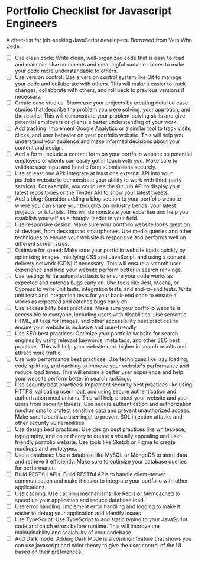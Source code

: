# Portfolio Checklist for Javascript Engineers
A checklist for job-seeking JavaScript developers. Borrowed from Vets Who Code.

- [ ]  Use clean code: Write clean, well-organized code that is easy to read and maintain. Use comments and meaningful variable names to make your code more understandable to others.
- [ ]  Use version control: Use a version control system like Git to manage your code and collaborate with others. This will make it easier to track changes, collaborate with others, and roll back to previous versions if necessary.
- [ ]  Create case studies: Showcase your projects by creating detailed case studies that describe the problem you were solving, your approach, and the results. This will demonstrate your problem-solving skills and give potential employers or clients a better understanding of your work.
- [ ]  Add tracking: Implement Google Analytics or a similar tool to track visits, clicks, and user behavior on your portfolio website. This will help you understand your audience and make informed decisions about your content and design.
- [ ]  Add a form: Include a contact form on your portfolio website so potential employers or clients can easily get in touch with you. Make sure to validate user input and handle form submissions securely.
- [ ]  Use at least one API: Integrate at least one external API into your portfolio website to demonstrate your ability to work with third-party services. For example, you could use the GitHub API to display your latest repositories or the Twitter API to show your latest tweets.
- [ ]  Add a blog: Consider adding a blog section to your portfolio website where you can share your thoughts on industry trends, your latest projects, or tutorials. This will demonstrate your expertise and help you establish yourself as a thought leader in your field.
- [ ]  Use responsive design: Make sure your portfolio website looks great on all devices, from desktops to smartphones. Use media queries and other techniques to ensure your website is responsive and performs well on different screen sizes.
- [ ]  Optimize for speed: Make sure your portfolio website loads quickly by optimizing images, minifying CSS and JavaScript, and using a content delivery network (CDN) if necessary. This will ensure a smooth user experience and help your website perform better in search rankings.
- [ ]  Use testing: Write automated tests to ensure your code works as expected and catches bugs early on. Use tools like Jest, Mocha, or Cypress to write unit tests, integration tests, and end-to-end tests. Write unit tests and integration tests for your back-end code to ensure it works as expected and catches bugs early on.
- [ ]  Use accessibility best practices: Make sure your portfolio website is accessible to everyone, including users with disabilities. Use semantic HTML, alt tags for images, and other accessibility best practices to ensure your website is inclusive and user-friendly.
- [ ]  Use SEO best practices: Optimize your portfolio website for search engines by using relevant keywords, meta tags, and other SEO best practices. This will help your website rank higher in search results and attract more traffic.
- [ ]  Use web performance best practices: Use techniques like lazy loading, code splitting, and caching to improve your website's performance and reduce load times. This will ensure a better user experience and help your website perform better in search rankings.
- [ ]  Use security best practices: Implement security best practices like using HTTPS, validating user input, and using secure authentication and authorization mechanisms. This will help protect your website and your users from security threats. Use secure authentication and authorization mechanisms to protect sensitive data and prevent unauthorized access. Make sure to sanitize user input to prevent SQL injection attacks and other security vulnerabilities.
- [ ]  Use design best practices: Use design best practices like whitespace, typography, and color theory to create a visually appealing and user-friendly portfolio website. Use tools like Sketch or Figma to create mockups and prototypes.
- [ ]  Use a database: Use a database like MySQL or MongoDB to store data and retrieve it efficiently. Make sure to optimize your database queries for performance.
- [ ]  Build RESTful APIs: Build RESTful APIs to handle client-server communication and make it easier to integrate your portfolio with other applications.
- [ ]  Use caching: Use caching mechanisms like Redis or Memcached to speed up your application and reduce database load.
- [ ]  Use error handling: Implement error handling and logging to make it easier to debug your application and identify issues
- [ ]  Use TypeScript: Use TypeScript to add static typing to your JavaScript code and catch errors before runtime. This will improve the maintainability and scalability of your codebase.
- [ ]  Add Dark mode: Adding Dark Mode is a common feature that shows you can use javascript and color theory to give the user control of the UI based on their preferences.
